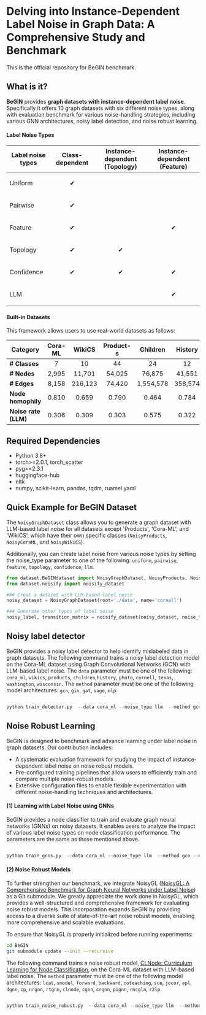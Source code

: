 # Delving into Instance-Dependent Label Noise in Graph Data: A Comprehensive Study and Benchmark 

This is the official repository for BeGIN benchmark. 


## What is it?

**BeGIN** provides **graph datasets with instance-dependent label noise**. 
Specifically it offers 10 graph datasets with six different noise types, along with evaluation benchmark for
various noise-handling strategies, including various GNN architectures, noisy label detection, and noise robust learning.
<!-- To simulate more realistic noise beyond class-dependent assumptions, we introduce various types of instance-dependent label noise such as Feature, Topology, Confidence and LLM based label noise. -->



#### Label Noise Types
| Label noise types     | Class-dependent | Instance-dependent (Topology) | Instance-dependent (Feature) |
| --------------------- | --------------- | ------------------ | ----------------- |
| Uniform               | <p align="center">✔</p>|     | |
| Pairwise              | <p align="center">✔</p>|     | | 
| Feature               |  <p align="center">✔</p>     |  | <p align="center">✔</p>|
| Topology              | <p align="center">✔</p>|  <p align="center">✔</p>| |
| Confidence            |<p align="center">✔</p>| <p align="center">✔</p>|<p align="center">✔</p>|
| LLM                   |   | |<p align="center">✔</p>|


#### Built-in Datasets

This framework allows users to use real-world datasets as follows:

| Category    | Cora-ML | WikiCS | Product-s | Children | History | Photo | Cornell | Texas | Washington | Wisconsin |
|------------|:------:|:------:|:---------:|:--------:|:-------:|:-----:|:-------:|:-----:|:----------:|:---------:|
| **# Classes**  | 7 | 10 | 44 | 24 | 12 | 12 | 5 | 5 | 5 | 5 |
| **# Nodes** | 2,995   | 11,701  | 54,025   | 76,875   | 41,551  | 48,362 | 191     | 187   | 229        | 265       |
| **# Edges** | 8,158   | 216,123 | 74,420   | 1,554,578 | 358,574 | 500,939 | 292     | 310   | 394        | 510       |
| **Node homophily**  | 0.810 | 0.659 | 0.790 | 0.464 | 0.784 | 0.790 | 0.116 | 0.067 | 0.162 | 0.151|
| **Noise rate (LLM)** | 0.306 | 0.309 | 0.303 | 0.575 | 0.322 | 0.356 | 0.272 | 0.246 | 0.314 | 0.283|

## Required Dependencies
- Python 3.8+
- torch>=2.0.1, torch_scatter
- pyg>=2.3.1
- huggingface-hub
- nltk
- numpy, scikit-learn, pandas, tqdm, ruamel.yaml


##  Quick Example for BeGIN Dataset 
The ``NoisyGraphDataset`` class allows you to generate a graph dataset with LLM-based label noise for all datasets except 'Products', 'Cora-ML', and 'WikiCS', which have their own specific classes (``NoisyProducts``, ``NoisyCoraML``, and ``NoisyWikiCS``).

Additionally, you can create label noise from various noise types by setting the noise_type parameter to one of the following:
``uniform``,  ``pairwise``, ``feature``, ``topology``, ``confidence``, ``llm``.

```python
from dataset.BeGINdataset import NoisyGraphDataset, NoisyProducts, NoisyCoraML, NoisyWikiCS
from dataset.noisify import noisify_dataset

### Creat a dataset with LLM-based label noise
noisy_dataset = NoisyGraphDataset(root='./data', name='cornell')

### Generate other types of label noise
noisy_label, transition_matrix = noisify_dataset(noisy_dataset, noise_type='topology')

```


##  Noisy label detector 
BeGIN provides a noisy label detector to help identify mislabeled data in graph datasets.
The following command trains a noisy label detection model on the Cora-ML dataset using Graph Convolutional Networks (GCN) with LLM-based label noise.
The ``data`` parameter must be one of the following: ``cora_ml``, ``wikics``,  ``products``, ``children``,``history``, ``photo``,  ``cornell``, ``texas``, ``washington``, ``wisconsin``.
The ``method`` parameter must be one of the following model architectures: ``gcn``,  ``gin``, ``gat``, ``sage``, ``mlp``.

```python

python train_detector.py  --data cora_ml --noise_type llm  --method gcn --device cuda
```


## Noise Robust Learning  
BeGIN is designed to benchmark and advance learning under label noise in graph datasets. Our contribution includes:
-  A systematic evaluation framework for studying the impact of instance-dependent label noise on noise robust models.
- Pre-configured training pipelines that allow users to efficiently train and compare multiple noise-robust models.
- Extensive configuration files to enable flexible experimentation with different noise-handling techniques and architectures.

####  (1) Learning with Label Noise using GNNs 
BeGIN provides a node classifier to train and evaluate graph neural networks (GNNs) on noisy datasets.
It enables users to analyze the impact of various label noise types on node classification performance.
The parameters are the same as those mentioned above.

```python

python train_gnns.py  --data cora_ml --noise_type llm  --method gcn --device cuda
```

#### (2) Noise Robust Models  
To further strengthen our benchmark, we integrate NoisyGL ([NoisyGL: A Comprehensive Benchmark for Graph Neural Networks under Label Noise](https://arxiv.org/abs/2406.04299)) as a Git submodule. 
We greatly appreciate the work done in NoisyGL, which provides a well-structured and comprehensive framework for evaluating noise robust models.
This incorporation expands BeGIN by providing access to a diverse suite of state-of-the-art noise robust models, enabling more comprehensive and scalable evaluations.

To ensure that NoisyGL is properly initialized before running experiments:
```bash
cd BeGIN
git submodule update --init --recursive
```

The following command trains a noise robust model, [CLNode: Curriculum Learning for Node Classification](https://dl.acm.org/doi/10.1145/3539597.3570385), on the Cora-ML dataset with LLM-based label noise.
The ``method`` parameter must be one of the following model architectures: ``lcat``, ``smodel``, ``forward``, ``backward``, ``coteaching``, ``sce``, ``jocor``,  ``apl``,  ``dgnn``, ``cp``,  ``nrgnn``, ``rtgnn``, ``clnode``,  ``cgnn``, ``crgnn``, ``pignn``, ``rncgln``, ``r2lp``.

```python

python train_noise_robust.py  --data cora_ml --noise_type llm  --method clnode --device cuda
```



